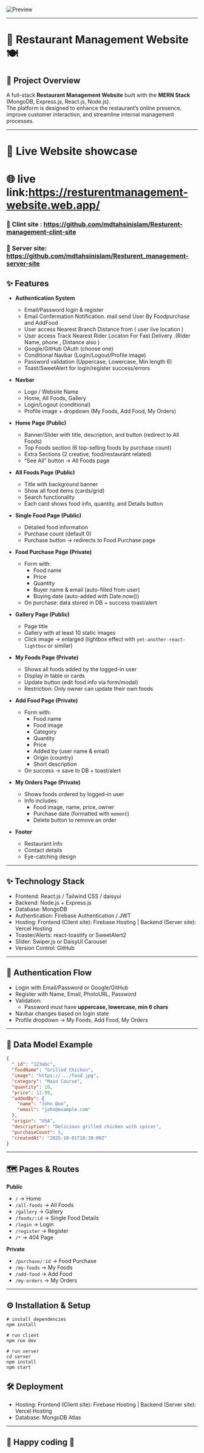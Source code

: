 ![Preview](https://github.com/mdtahsinislam/Resturent-management-clint-site/blob/98a83faf0dd6705beee2a81293bb56c052381b4f/res222222.png)

---
# 🎯  Restaurant Management Website 🍽️

## 📌 Project Overview
A full-stack **Restaurant Management Website** built with the **MERN Stack** (MongoDB, Express.js, React.js, Node.js).  
The platform is designed to enhance the restaurant’s online presence, improve customer interaction, and streamline internal management processes.

---
# 🚀 Live Website showcase
# 🌐 live link:https://resturentmanagement-website.web.app/

### 🔗 Clint site : https://github.com/mdtahsinislam/Resturent-management-clint-site 
### 🔗 Server site: https://github.com/mdtahsinislam/Resturent_management-server-site

## ✨ Features

- **Authentication System**
  - Email/Password login & register
  - Email Confermation Notification. mail send User By  Foodpurchase and  AddFood
  - User access Nearest Branch Distance from ( user live location )
  - User access Track Nearest Rider Locaton For Fast Delivery .(Rider Name, phone , Distance also )
  - Google/GitHub OAuth (choose one)
  - Conditional Navbar (Login/Logout/Profile image)
  - Password validation (Uppercase, Lowercase, Min length 6)
  - Toast/SweetAlert for login/register success/errors

- **Navbar**
  - Logo / Website Name
  - Home, All Foods, Gallery
  - Login/Logout (conditional)
  - Profile image + dropdown (My Foods, Add Food, My Orders)

- **Home Page (Public)**
  - Banner/Slider with title, description, and button (redirect to All Foods)
  - Top Foods section (6 top-selling foods by purchase count)
  - Extra Sections (2 creative, food/restaurant related)
  - “See All” button → All Foods page

- **All Foods Page (Public)**
  - Title with background banner
  - Show all food items (cards/grid)
  - Search functionality
  - Each card shows food info, quantity, and Details button

- **Single Food Page (Public)**
  - Detailed food information
  - Purchase count (default 0)
  - Purchase button → redirects to Food Purchase page

- **Food Purchase Page (Private)**
  - Form with:
    - Food name
    - Price
    - Quantity
    - Buyer name & email (auto-filled from user)
    - Buying date (auto-added with Date.now())
  - On purchase: data stored in DB + success toast/alert

- **Gallery Page (Public)**
  - Page title
  - Gallery with at least 10 static images
  - Click image → enlarged (lightbox effect with `yet-another-react-lightbox` or similar)

- **My Foods Page (Private)**
  - Shows all foods added by the logged-in user
  - Display in table or cards
  - Update button (edit food info via form/modal)
  - Restriction: Only owner can update their own foods

- **Add Food Page (Private)**
  - Form with:
    - Food name
    - Food image
    - Category
    - Quantity
    - Price
    - Added by (user name & email)
    - Origin (country)
    - Short description
  - On success → save to DB + toast/alert

- **My Orders Page (Private)**
  - Shows foods ordered by logged-in user
  - Info includes:
    - Food image, name, price, owner
    - Purchase date (formatted with `moment`)
    - Delete button to remove an order

- **Footer**
  - Restaurant info
  - Contact details
  - Eye-catching design

---

## ✨ Technology Stack

* Frontend: React.js / Tailwind CSS / daisyui
* Backend: Node.js + Express.js
* Database: MongoDB
* Authentication: Firebase Authentication / JWT
* Hosting: Frontend (Client site): Firebase Hosting | Backend (Server site): Vercel Hosting
* Toaster/Alerts: react-toastify or SweetAlert2
* Slider: Swiper.js or DaisyUI Carousel
* Version Control: GitHub
---

## 🔐 Authentication Flow

- Login with Email/Password or Google/GitHub
- Register with Name, Email, PhotoURL, Password
- Validation:
  - Password must have **uppercase, lowercase, min 6 chars**
- Navbar changes based on login state
- Profile dropdown → My Foods, Add Food, My Orders

---

## 🧾 Data Model Example

```json
{
  "_id": "123abc",
  "foodName": "Grilled Chicken",
  "image": "https://.../food.jpg",
  "category": "Main Course",
  "quantity": 10,
  "price": 12.99,
  "addedBy": {
    "name": "John Doe",
    "email": "john@example.com"
  },
  "origin": "USA",
  "description": "Delicious grilled chicken with spices",
  "purchaseCount": 5,
  "createdAt": "2025-10-01T10:30:00Z"
}
```

---
## 🗺 Pages & Routes

**Public**

* `/` → Home
* `/all-foods` → All Foods
* `/gallery` → Gallery
* `/foods/:id` → Single Food Details
* `/login` → Login
* `/register` → Register
* `/*` → 404 Page

**Private**

* `/purchase/:id` → Food Purchase
* `/my-foods` → My Foods
* `/add-food` → Add Food
* `/my-orders` → My Orders

---

## ⚙️ Installation & Setup
```
# install dependencies
npm install

# run client
npm run dev

# run server
cd server
npm install
npm start
```
## 🛠️ Deployment
* Hosting: Frontend (Client site): Firebase Hosting | Backend (Server site): Vercel Hosting
* Database: MongoDB Atlas
---
## 📝  Happy coding 🚀


